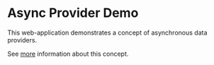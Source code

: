 Async Provider Demo
===================

This web-application demonstrates a concept of asynchronous data providers.

See [more](http://www.softwareishard.com/blog/firebug/firebug-internals-i-data-providers-and-viewers)
information about this concept.

